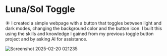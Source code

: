 # Luna/Sol Toggle
☀️ I created a simple webpage with a button that toggles between light and dark modes, changing the background color and the button icon. I built this using the skills and knowledge I gained from my previous toggle button project and by asking AI for assistance.


![Screenshot 2025-02-20 021235](https://github.com/user-attachments/assets/f3559863-4e78-4119-8c26-7b3b7fde3a77)




